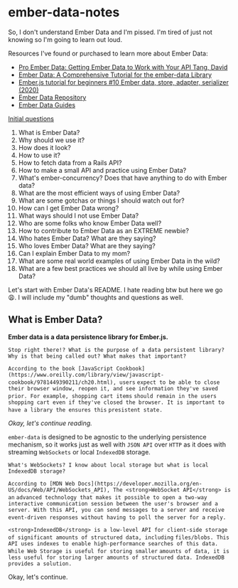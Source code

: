 # ember-data-notes

So, I don't understand Ember Data and I'm pissed. I'm tired of just not knowing so I'm going to learn out loud.

Resources I've found or purchased to learn more about Ember Data:
- [Pro Ember Data: Getting Ember Data to Work with Your API
Tang, David](https://www.amazon.com/Pro-Ember-Data-Getting-Work/dp/1484265602)
- [Ember Data: A Comprehensive Tutorial for the ember-data Library](https://www.toptal.com/emberjs/a-thorough-guide-to-ember-data)
- [Ember.js tutorial for beginners #10 Ember data, store, adapter, serializer (2020)](https://www.youtube.com/watch?v=Le0ifGiNyq4)
- [Ember Data Repository](https://github.com/emberjs/data)
- [Ember Data Guides](https://guides.emberjs.com/release/models/)

<ins>Initial questions</ins>
1. What is Ember Data?
2. Why should we use it?
3. How does it look?
4. How to use it?
5. How to fetch data from a Rails API?
6. How to make a small API and practice using Ember Data?
7. What's ember-concurrency? Does that have anything to do with Ember data?
8. What are the most efficient ways of using Ember Data?
9. What are some gotchas or things I should watch out for?
10. How can I get Ember Data wrong?
11. What ways should I not use Ember Data?
12. Who are some folks who know Ember Data well?
13. How to contribute to Ember Data as an EXTREME newbie?
14. Who hates Ember Data? What are they saying?
15. Who loves Ember Data? What are they saying?
16. Can I explain Ember Data to my mom?
17. What are some real world examples of using Ember Data in the wild?
18. What are a few best practices we should all live by while using Ember Data?

Let's start with Ember Data's README. I hate reading btw but here we go 😩. I will include my "dumb" thoughts and questions as well.

## What is Ember Data?

<strong>Ember data is a data persistence library for Ember.js.</strong>


`Stop right there!? What is the purpose of a data persistent library? Why is that being called out? What makes that important?`

`According to the book [JavaScript Cookbook](https://www.oreilly.com/library/view/javascript-cookbook/9781449390211/ch20.html), users` `expect to be able to close their browser window, reopen it, and see information they've saved prior. For example, shopping cart items` `should remain in the users shopping cart even if they've closed the browser. It is important to have a library the ensures this` `presistent state.`


_Okay, let's continue reading._

`ember-data` is designed to be agnostic to the underlying persistence mechanism, so it works just as well with `JSON API` over `HTTP` as it does with streaming `WebSockets` or local `IndexedDB` storage.


`What's WebSockets? I know about local storage but what is local IndexedDB storage?`

`According to [MDN Web Docs](https://developer.mozilla.org/en-US/docs/Web/API/WebSockets_API), The <strong>WebSocket API</strong> is an` `advanced technology that makes it possible to open a two-way interactive communication session between the user's browser and a` `server. With this API, you can send messages to a server and receive event-driven responses without having to poll the server for a` `reply.`

`<strong>IndexedDB</strong> is a low-level API for client-side storage of significant amounts of structured data, including` `files/blobs. This API uses indexes to enable high-performance searches of this data. While Web Storage is useful for storing smaller` `amounts of data, it is less useful for storing larger amounts of structured data. IndexedDB provides a solution.`


Okay, let's continue.

